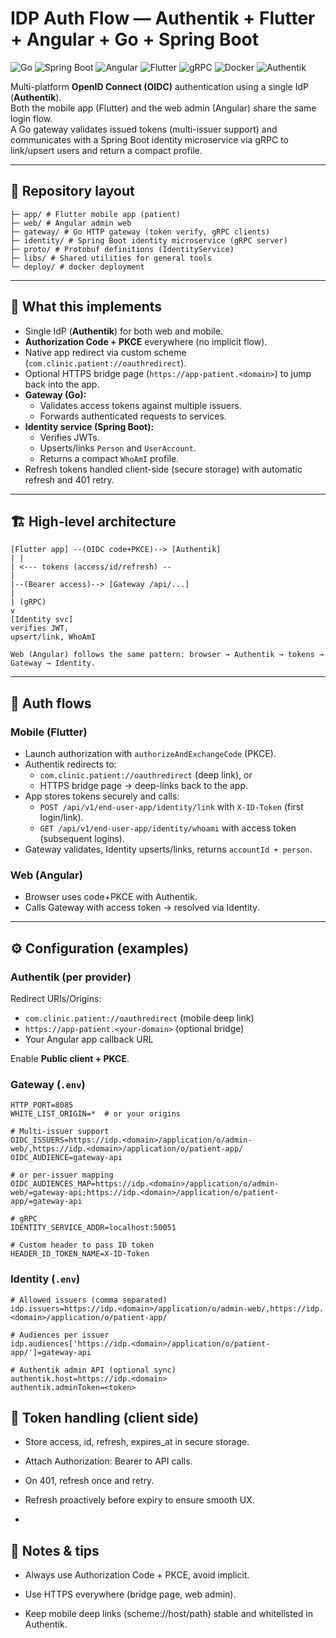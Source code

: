 # IDP Auth Flow — Authentik + Flutter + Angular + Go + Spring Boot

![Go](https://img.shields.io/badge/Go-00ADD8?logo=go&logoColor=white&style=for-the-badge)
![Spring Boot](https://img.shields.io/badge/Spring%20Boot-6DB33F?logo=springboot&logoColor=white&style=for-the-badge)
![Angular](https://img.shields.io/badge/Angular-DD0031?logo=angular&logoColor=white&style=for-the-badge)
![Flutter](https://img.shields.io/badge/Flutter-02569B?logo=flutter&logoColor=white&style=for-the-badge)
![gRPC](https://img.shields.io/badge/gRPC-4A154B?logo=grpc&logoColor=white&style=for-the-badge)
![Docker](https://img.shields.io/badge/Docker-2496ED?logo=docker&logoColor=white&style=for-the-badge)
![Authentik](https://img.shields.io/badge/Authentik-4A90E2?logo=openid&logoColor=white&style=for-the-badge)


Multi-platform **OpenID Connect (OIDC)** authentication using a single IdP (**Authentik**).  
Both the mobile app (Flutter) and the web admin (Angular) share the same login flow.  
A Go gateway validates issued tokens (multi-issuer support) and communicates with a Spring Boot identity microservice via gRPC to link/upsert users and return a compact profile.

---

## 📂 Repository layout
```
├─ app/ # Flutter mobile app (patient)
├─ web/ # Angular admin web
├─ gateway/ # Go HTTP gateway (token verify, gRPC clients)
├─ identity/ # Spring Boot identity microservice (gRPC server)
├─ proto/ # Protobuf definitions (IdentityService)
├─ libs/ # Shared utilities for general tools
└─ deploy/ # docker deployment
```

---

## 🔐 What this implements

- Single IdP (**Authentik**) for both web and mobile.
- **Authorization Code + PKCE** everywhere (no implicit flow).
- Native app redirect via custom scheme (`com.clinic.patient://oauthredirect`).
- Optional HTTPS bridge page (`https://app-patient.<domain>`) to jump back into the app.
- **Gateway (Go):**
  - Validates access tokens against multiple issuers.
  - Forwards authenticated requests to services.
- **Identity service (Spring Boot):**
  - Verifies JWTs.
  - Upserts/links `Person` and `UserAccount`.
  - Returns a compact `WhoAmI` profile.
- Refresh tokens handled client-side (secure storage) with automatic refresh and 401 retry.

---

## 🏗️ High-level architecture
```
[Flutter app] --(OIDC code+PKCE)--> [Authentik]
| |
| <--- tokens (access/id/refresh) --
|
|--(Bearer access)--> [Gateway /api/...]
|
| (gRPC)
v
[Identity svc]
verifies JWT,
upsert/link, WhoAmI
```
```
Web (Angular) follows the same pattern: browser → Authentik → tokens → Gateway → Identity.
```
---

## 📱 Auth flows

### Mobile (Flutter)
- Launch authorization with `authorizeAndExchangeCode` (PKCE).
- Authentik redirects to:
  - `com.clinic.patient://oauthredirect` (deep link), or  
  - HTTPS bridge page → deep-links back to the app.
- App stores tokens securely and calls:
  - `POST /api/v1/end-user-app/identity/link` with `X-ID-Token` (first login/link).
  - `GET /api/v1/end-user-app/identity/whoami` with access token (subsequent logins).
- Gateway validates, Identity upserts/links, returns `accountId + person`.

### Web (Angular)
- Browser uses code+PKCE with Authentik.
- Calls Gateway with access token → resolved via Identity.

---

## ⚙️ Configuration (examples)

### Authentik (per provider)
Redirect URIs/Origins:
- `com.clinic.patient://oauthredirect` (mobile deep link)
- `https://app-patient.<your-domain>` (optional bridge)
- Your Angular app callback URL  

Enable **Public client + PKCE**.

### Gateway (`.env`)
```env
HTTP_PORT=8085
WHITE_LIST_ORIGIN=*  # or your origins

# Multi-issuer support
OIDC_ISSUERS=https://idp.<domain>/application/o/admin-web/,https://idp.<domain>/application/o/patient-app/
OIDC_AUDIENCE=gateway-api

# or per-issuer mapping
OIDC_AUDIENCES_MAP=https://idp.<domain>/application/o/admin-web/=gateway-api;https://idp.<domain>/application/o/patient-app/=gateway-api

# gRPC
IDENTITY_SERVICE_ADDR=localhost:50051

# Custom header to pass ID token
HEADER_ID_TOKEN_NAME=X-ID-Token
```
### Identity (`.env`)
```
# Allowed issuers (comma separated)
idp.issuers=https://idp.<domain>/application/o/admin-web/,https://idp.<domain>/application/o/patient-app/

# Audiences per issuer
idp.audiences['https://idp.<domain>/application/o/patient-app/']=gateway-api

# Authentik admin API (optional sync)
authentik.host=https://idp.<domain>
authentik.adminToken=<token>
```

## 🔑 Token handling (client side)
- Store access, id, refresh, expires_at in secure storage.

- Attach Authorization: Bearer <access> to API calls.

- On 401, refresh once and retry.

- Refresh proactively before expiry to ensure smooth UX.
- 
## 📌 Notes & tips
- Always use Authorization Code + PKCE, avoid implicit.

- Use HTTPS everywhere (bridge page, web admin).

- Keep mobile deep links (scheme://host/path) stable and whitelisted in Authentik.